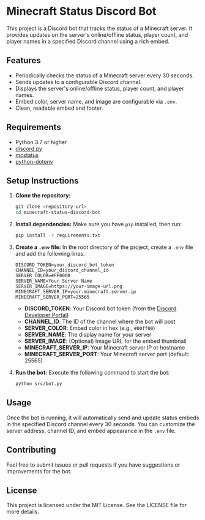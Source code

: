 # Minecraft Status Discord Bot

This project is a Discord bot that tracks the status of a Minecraft server. It provides updates on the server's online/offline status, player count, and player names in a specified Discord channel using a rich embed.

## Features

- Periodically checks the status of a Minecraft server every 30 seconds.
- Sends updates to a configurable Discord channel.
- Displays the server's online/offline status, player count, and player names.
- Embed color, server name, and image are configurable via `.env`.
- Clean, readable embed and footer.

## Requirements

- Python 3.7 or higher
- [discord.py](https://pypi.org/project/discord.py/)
- [mcstatus](https://pypi.org/project/mcstatus/)
- [python-dotenv](https://pypi.org/project/python-dotenv/)

## Setup Instructions

1. **Clone the repository:**
   ```bash
   git clone <repository-url>
   cd minecraft-status-discord-bot
   ```

2. **Install dependencies:**
   Make sure you have `pip` installed, then run:
   ```bash
   pip install -r requirements.txt
   ```

3. **Create a `.env` file:**
   In the root directory of the project, create a `.env` file and add the following lines:
   ```
   DISCORD_TOKEN=your_discord_bot_token
   CHANNEL_ID=your_discord_channel_id
   SERVER_COLOR=#FF0000
   SERVER_NAME=Your Server Name
   SERVER_IMAGE=https://your-image-url.png
   MINECRAFT_SERVER_IP=your.minecraft.server.ip
   MINECRAFT_SERVER_PORT=25565
   ```

   - **DISCORD_TOKEN**: Your Discord bot token (from the [Discord Developer Portal](https://discord.com/developers/applications))
   - **CHANNEL_ID**: The ID of the channel where the bot will post
   - **SERVER_COLOR**: Embed color in hex (e.g., `#00ff00`)
   - **SERVER_NAME**: The display name for your server
   - **SERVER_IMAGE**: (Optional) Image URL for the embed thumbnail
   - **MINECRAFT_SERVER_IP**: Your Minecraft server IP or hostname
   - **MINECRAFT_SERVER_PORT**: Your Minecraft server port (default: 25565)

4. **Run the bot:**
   Execute the following command to start the bot:
   ```bash
   python src/bot.py
   ```

## Usage

Once the bot is running, it will automatically send and update status embeds in the specified Discord channel every 30 seconds. You can customize the server address, channel ID, and embed appearance in the `.env` file.

## Contributing

Feel free to submit issues or pull requests if you have suggestions or improvements for the bot.

## License

This project is licensed under the MIT License. See the LICENSE file for more details.
